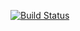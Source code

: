 [![Build Status](http://localhost:8080/buildStatus/icon?job=fibonacci)](http://localhost:8080/job/fibonacci/) 

